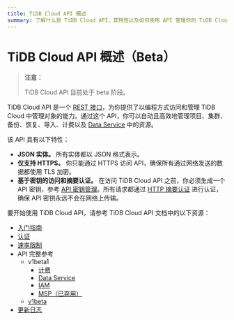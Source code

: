 ```yaml
---
title: TiDB Cloud API 概述
summary: 了解什么是 TiDB Cloud API，其特性以及如何使用 API 管理你的 TiDB Cloud 集群。
---
```


# TiDB Cloud API 概述（Beta）

> **注意：**
>
> TiDB Cloud API 目前处于 beta 阶段。

TiDB Cloud API 是一个 [REST 接口](https://en.wikipedia.org/wiki/Representational_state_transfer)，为你提供了以编程方式访问和管理 TiDB Cloud 中管理对象的能力。通过这个 API，你可以自动且高效地管理项目、集群、备份、恢复、导入、计费以及 [Data Service](/tidb-cloud/data-service-overview.md) 中的资源。

该 API 具有以下特性：

- **JSON 实体。** 所有实体都以 JSON 格式表示。
- **仅支持 HTTPS。** 你只能通过 HTTPS 访问 API，确保所有通过网络发送的数据都使用 TLS 加密。
- **基于密钥的访问和摘要认证。** 在访问 TiDB Cloud API 之前，你必须生成一个 API 密钥，参考 [API 密钥管理](https://docs.pingcap.com/tidbcloud/api/v1beta#section/Authentication/API-key-management)。所有请求都通过 [HTTP 摘要认证](https://en.wikipedia.org/wiki/Digest_access_authentication) 进行认证，确保 API 密钥永远不会在网络上传输。

要开始使用 TiDB Cloud API，请参考 TiDB Cloud API 文档中的以下资源：

- [入门指南](https://docs.pingcap.com/tidbcloud/api/v1beta#section/Get-Started)
- [认证](https://docs.pingcap.com/tidbcloud/api/v1beta#section/Authentication)
- [速率限制](https://docs.pingcap.com/tidbcloud/api/v1beta#section/Rate-Limiting)
- API 完整参考
    - v1beta1
        - [计费](https://docs.pingcap.com/tidbcloud/api/v1beta1/billing)
        - [Data Service](https://docs.pingcap.com/tidbcloud/api/v1beta1/dataservice)
        - [IAM](https://docs.pingcap.com/tidbcloud/api/v1beta1/iam)
        - [MSP（已弃用）](https://docs.pingcap.com/tidbcloud/api/v1beta1/msp)
    - [v1beta](https://docs.pingcap.com/tidbcloud/api/v1beta#tag/Project)
- [更新日志](https://docs.pingcap.com/tidbcloud/api/v1beta#section/API-Changelog)
